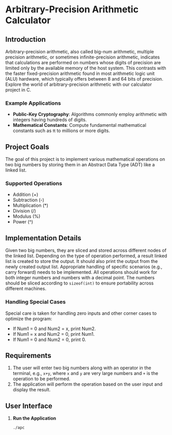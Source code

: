 # Arbitrary-Precision Arithmetic Calculator

## Introduction
Arbitrary-precision arithmetic, also called big-num arithmetic, multiple precision arithmetic, or sometimes infinite-precision arithmetic, indicates that calculations are performed on numbers whose digits of precision are limited only by the available memory of the host system. This contrasts with the faster fixed-precision arithmetic found in most arithmetic logic unit (ALU) hardware, which typically offers between 8 and 64 bits of precision. Explore the world of arbitrary-precision arithmetic with our calculator project in C.

### Example Applications
- **Public-Key Cryptography**: Algorithms commonly employ arithmetic with integers having hundreds of digits.
- **Mathematical Constants**: Compute fundamental mathematical constants such as π to millions or more digits.

## Project Goals
The goal of this project is to implement various mathematical operations on two big numbers by storing them in an Abstract Data Type (ADT) like a linked list.

### Supported Operations
- Addition (+)
- Subtraction (-)
- Multiplication (*)
- Division (/)
- Modulus (%)
- Power (^)

## Implementation Details
Given two big numbers, they are sliced and stored across different nodes of the linked list. Depending on the type of operation performed, a result linked list is created to store the output. It should also print the output from the newly created output list. Appropriate handling of specific scenarios (e.g., carry forward) needs to be implemented. All operations should work for both integer numbers and numbers with a decimal point. The numbers should be sliced according to `sizeof(int)` to ensure portability across different machines.

### Handling Special Cases
Special care is taken for handling zero inputs and other corner cases to optimize the program:
- If Num1 = 0 and Num2 = x, print Num2.
- If Num1 = x and Num2 = 0, print Num1.
- If Num1 = 0 and Num2 = 0, print 0.

## Requirements
1. The user will enter two big numbers along with an operator in the terminal, e.g., `x+y`, where `x` and `y` are very large numbers and `+` is the operation to be performed.
2. The application will perform the operation based on the user input and display the result.

## User Interface
1. **Run the Application**
   ```sh
   ./apc
